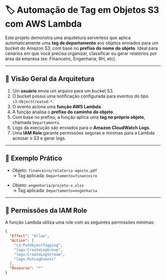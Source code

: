 # 🏷️ Automação de Tag em Objetos S3 com AWS Lambda

Este projeto demonstra uma arquitetura serverless que aplica automaticamente uma **tag de departamento** aos objetos enviados para um bucket do Amazon S3, com base no **prefixo do nome do objeto**. Ideal para cenários em que você precisa organizar, classificar ou gerar relatórios por área da empresa (ex: Financeiro, Engenharia, RH, etc).

---

## 📌 Visão Geral da Arquitetura

1. Um **usuário** envia um arquivo para um bucket S3.
2. O bucket possui uma notificação configurada para eventos do tipo `s3:ObjectCreated:*`.
3. O evento aciona uma **função AWS Lambda**.
4. A função analisa o **prefixo do caminho do objeto**.
5. Com base no prefixo, a função aplica uma **tag no próprio objeto**, chamada `Departamento`.
6. Logs da execução são enviados para o **Amazon CloudWatch Logs**.
7. Uma **IAM Role** garante permissões seguras e mínimas para a Lambda acessar o S3 e gerar logs.

---

## 🧠 Exemplo Prático

- Objeto: `financeiro/relatorio-agosto.pdf`  
  → Tag aplicada: `Departamento=financeiro`

- Objeto: `engenharia/projeto-x.xlsx`  
  → Tag aplicada: `Departamento=engenharia`

---

## 🔐 Permissões da IAM Role

A função Lambda utiliza uma role com as seguintes permissões mínimas:

```json
{
  "Effect": "Allow",
  "Action": [
    "s3:PutObjectTagging",
    "logs:CreateLogGroup",
    "logs:CreateLogStream",
    "logs:PutLogEvents"
  ],
  "Resource": "*"
}
